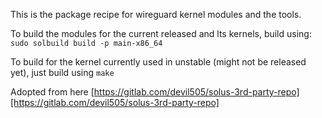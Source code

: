 This is the package recipe for wireguard kernel modules and the tools. 

To build the modules for the current released and lts kernels, build using: 
```sudo solbuild build -p main-x86_64```

To build for the kernel currently used in unstable (might not be released yet), just build using ```make```

Adopted from here [https://gitlab.com/devil505/solus-3rd-party-repo][https://gitlab.com/devil505/solus-3rd-party-repo]
